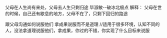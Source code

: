 

父母在人生尚有来处，父母去人生只剩归途
毕淑敏--破冰北极点
解释：
父母在世的时候，自己还有歇息的地方，父母不在了，只剩下回归的路途



跟父母沟通如何说服他们
拿成果说服而不是道理  //适用于很多环境，认知不同的人，没法拿道理说服他们，拿成果，你过的不错，你实现了什么目标来说服